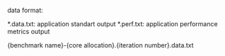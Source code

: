 data format:


*.data.txt: application standart output
*.perf.txt: application performance metrics output

{benchmark name}-{core allocation}.{iteration number}.data.txt